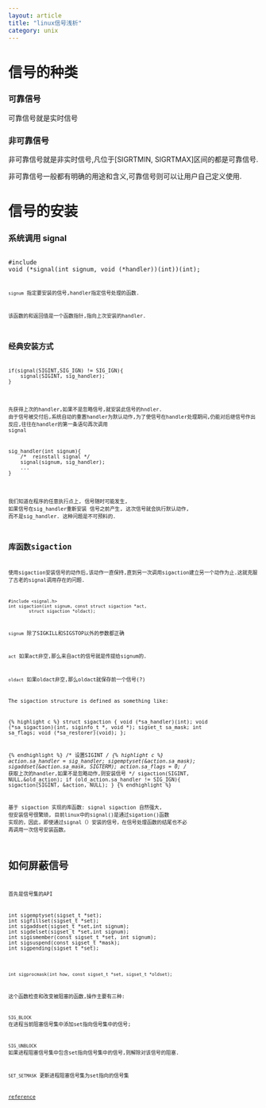 ```yaml
---
layout: article
title: "linux信号浅析"
category: unix
---
```


# 信号的种类

### 可靠信号
可靠信号就是实时信号

### 非可靠信号
非可靠信号就是非实时信号,凡位于[SIGRTMIN, SIGRTMAX]区间的都是可靠信号.

非可靠信号一般都有明确的用途和含义,可靠信号则可以让用户自己定义使用.

# 信号的安装

### 系统调用 signal
<code>
#include<signal.h>
void (*signal(int signum, void (*handler))(int))(int);
<code>

`signum` 指定要安装的信号,handler指定信号处理的函数.

该函数的和返回值是一个函数指针,指向上次安装的handler.

## 经典安装方式
<pre>
if(signal(SIGINT,SIG_IGN) != SIG_IGN){
	signal(SIGINT, sig_handler);
}
</pre>

先获得上次的handler,如果不是忽略信号,就安装此信号的hndler.
由于信号被交付后,系统自动的重置handler为默认动作,为了使信号在handler处理期间,仍能对后继信号作出反应,往往在handler的第一条语句再次调用 signal
<pre>
sig_handler(int signum){
	/*  reinstall signal */
	signal(signum, sig_handler);
	...
}
</pre>
我们知道在程序的任意执行点上, 信号随时可能发生, 如果信号在sig_handler重新安装
信号之前产生, 这次信号就会执行默认动作, 而不是sig_handler. 这种问题是不可预料的.

## 库函数sigaction
使用sigaction安装信号的动作后,该动作一直保持,直到另一次调用sigaction建立另一个动作为止.这就克服了古老的signal调用存在的问题.

```
#include <signal.h>
int sigaction(int signum, const struct sigaction *act,
		struct sigaction *oldact);
```

`signum`  除了SIGKILL和SIGSTOP以外的参数都正确

`act` 如果act非空,那么来自act的信号就是传提给signum的.

`oldact` 如果oldact非空,那么oldact就保存前一个信号(?)

The sigaction structure is defined as something like:

{% highlight c %}
struct sigaction {
	                  void     (*sa_handler)(int);
	                  void     (*sa_sigaction)(int, siginfo_t *, void *);
	                  sigset_t   sa_mask;
	                  int        sa_flags;
	                  void     (*sa_restorer)(void);
	              };

{% endhighlight %}
/* 设置SIGINT */
{% highlight c %}
action.sa_handler = sig_handler;
sigemptyset(&action.sa_mask);
sigaddset(&action.sa_mask, SIGTERM);
action.sa_flags = 0;
/* 获取上次的handler,如果不是忽略动作,则安装信号 */
sigaction(SIGINT, NULL,&old_action);
if (old_action.sa_handler != SIG_IGN){
	sigaction(SIGINT, &action, NULL);
}
{% endhighlight %}

基于 sigaction 实现的库函数: signal
sigaction 自然强大, 但安装信号很繁琐, 目前linux中的signal()是通过sigation()函数
实现的，因此，即使通过signal（）安装的信号，在信号处理函数的结尾也不必
再调用一次信号安装函数。

# 如何屏蔽信号
首先是信号集的API
<pre>
int sigemptyset(sigset_t *set);
int sigfillset(sigset_t *set);
int sigaddset(sigset_t *set,int signum);
int sigdelset(sigset_t *set,int signum);
int sigismember(const sigset_t *set, int signum);
int sigsuspend(const sigset_t *mask);
int sigpending(sigset_t *set);
</pre>
`int sigprocmask(int how, const sigset_t *set, sigset_t *oldset);`

这个函数检查和改变被阻塞的函数,操作主要有三种:

`SIG_BLOCK` 在进程当前阻塞信号集中添加set指向信号集中的信号;

`SIG_UNBLOCK` 如果进程阻塞信号集中包含set指向信号集中的信号,则解除对该信号的阻塞.

`SET_SETMASK` 更新进程阻塞信号集为set指向的信号集



[reference](http://kenby.iteye.com/blog/1173862)
